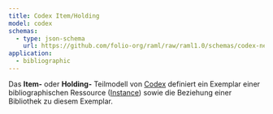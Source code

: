```yaml
---
title: Codex Item/Holding
model: codex
schemas:
  - type: json-schema
    url: https://github.com/folio-org/raml/raw/raml1.0/schemas/codex-next/item.json
application:
  - bibliographic
---
```


Das **Item-** oder **Holding-** Teilmodell von [Codex](../codex) definiert ein
Exemplar einer bibliographischen Ressource ([Instance](instance)) sowie die
Beziehung einer Bibliothek zu diesem Exemplar.

